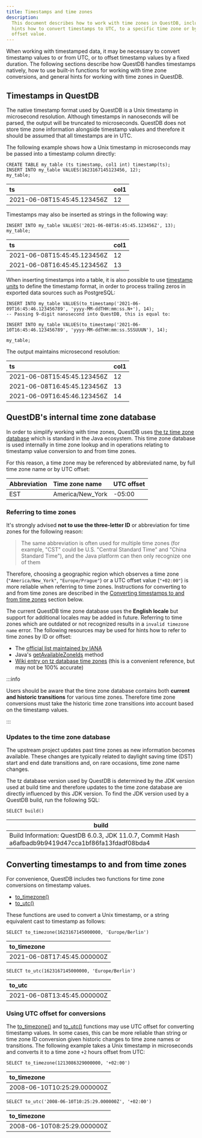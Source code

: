 ```yaml
---
title: Timestamps and time zones
description:
  This document describes how to work with time zones in QuestDB, including
  hints how to convert timestamps to UTC, to a specific time zone or by a UTC
  offset value.
---
```


When working with timestamped data, it may be necessary to convert timestamp
values to or from UTC, or to offset timestamp values by a fixed duration. The
following sections describe how QuestDB handles timestamps natively, how to use
built-in functions for working with time zone conversions, and general hints for
working with time zones in QuestDB.

## Timestamps in QuestDB

The native timestamp format used by QuestDB is a Unix timestamp in microsecond
resolution. Although timestamps in nanoseconds will be parsed, the output will
be truncated to microseconds. QuestDB does not store time zone information
alongside timestamp values and therefore it should be assumed that all
timestamps are in UTC.

The following example shows how a Unix timestamp in microseconds may be passed
into a timestamp column directly:

```questdb-sql
CREATE TABLE my_table (ts timestamp, col1 int) timestamp(ts);
INSERT INTO my_table VALUES(1623167145123456, 12);
my_table;
```

| ts                          | col1 |
| :-------------------------- | :--- |
| 2021-06-08T15:45:45.123456Z | 12   |

Timestamps may also be inserted as strings in the following way:

```questdb-sql
INSERT INTO my_table VALUES('2021-06-08T16:45:45.123456Z', 13);
my_table;
```

| ts                          | col1 |
| :-------------------------- | :--- |
| 2021-06-08T15:45:45.123456Z | 12   |
| 2021-06-08T16:45:45.123456Z | 13   |

When inserting timestamps into a table, it is also possible to use
[timestamp units](/docs/reference/function/date-time/#date-and-timestamp-format)
to define the timestamp format, in order to process trailing zeros in exported
data sources such as PostgreSQL:

```questdb-sql
INSERT INTO my_table VALUES(to_timestamp('2021-06-09T16:45:46.123456789', 'yyyy-MM-ddTHH:mm:ss.N+'), 14);
-- Passing 9-digit nanosecond into QuestDB, this is equal to:

INSERT INTO my_table VALUES(to_timestamp('2021-06-10T16:45:46.123456789', 'yyyy-MM-ddTHH:mm:ss.SSSUUUN'), 14);

my_table;
```

The output maintains microsecond resolution:

| ts                          | col1 |
| :-------------------------- | :--- |
| 2021-06-08T15:45:45.123456Z | 12   |
| 2021-06-08T16:45:45.123456Z | 13   |
| 2021-06-09T16:45:46.123456Z | 14   |

## QuestDB's internal time zone database

In order to simplify working with time zones, QuestDB uses
[the tz time zone database](https://en.wikipedia.org/wiki/Tz_database) which is
standard in the Java ecosystem. This time zone database is used internally in
time zone lookup and in operations relating to timestamp value conversion to and
from time zones.

For this reason, a time zone may be referenced by abbreviated name, by full time
zone name or by UTC offset:

| Abbreviation | Time zone name   | UTC offset |
| :----------- | :--------------- | :--------- |
| EST          | America/New_York | -05:00     |

### Referring to time zones

It's strongly advised **not to use the three-letter ID** or abbreviation for
time zones for the following reason:

> The same abbreviation is often used for multiple time zones (for example,
> "CST" could be U.S. "Central Standard Time" and "China Standard Time"), and
> the Java platform can then only recognize one of them

Therefore, choosing a geographic region which observes a time zone
(`"America/New_York"`, `"Europe/Prague"`) or a UTC offset value (`"+02:00"`) is
more reliable when referring to time zones. Instructions for converting to and
from time zones are described in the
[Converting timestamps to and from time zones](#converting-timestamps-to-and-from-time-zones)
section below.

The current QuestDB time zone database uses the **English locale** but support
for additional locales may be added in future. Referring to time zones which are
outdated or not recognized results in a `invalid timezone name` error. The
following resources may be used for hints how to refer to time zones by ID or
offset:

- The [official list maintained by IANA](https://www.iana.org/time-zones)
- Java's
  [getAvailableZoneIds](https://docs.oracle.com/javase/8/docs/api/java/time/ZoneId.html#getAvailableZoneIds--)
  method
- [Wiki entry on tz database time zones](https://en.wikipedia.org/wiki/List_of_tz_database_time_zones)
  (this is a convenient reference, but may not be 100% accurate)

:::info

Users should be aware that the time zone database contains both **current and
historic transitions** for various time zones. Therefore time zone conversions
must take the historic time zone transitions into account based on the timestamp
values.

:::

### Updates to the time zone database

The upstream project updates past time zones as new information becomes
available. These changes are typically related to daylight saving time (DST)
start and end date transitions and, on rare occasions, time zone name changes.

The tz database version used by QuestDB is determined by the JDK version used at
build time and therefore updates to the time zone database are directly
influenced by this JDK version. To find the JDK version used by a QuestDB build,
run the following SQL:

```questdb-sql
SELECT build()
```

| build                                                                                              |
| -------------------------------------------------------------------------------------------------- |
| Build Information: QuestDB 6.0.3, JDK 11.0.7, Commit Hash a6afbadb9b9419d47cca1bf86fa13fdadf08bda4 |

## Converting timestamps to and from time zones

For convenience, QuestDB includes two functions for time zone conversions on
timestamp values.

- [to_timezone()](/docs/reference/function/date-time#to_timezone)
- [to_utc()](/docs/reference/function/date-time#to_utc)

These functions are used to convert a Unix timestamp, or a string equivalent
cast to timestamp as follows:

```questdb-sql
SELECT to_timezone(1623167145000000, 'Europe/Berlin')
```

| to_timezone                 |
| :-------------------------- |
| 2021-06-08T17:45:45.000000Z |

```questdb-sql
SELECT to_utc(1623167145000000, 'Europe/Berlin')
```

| to_utc                      |
| :-------------------------- |
| 2021-06-08T13:45:45.000000Z |

### Using UTC offset for conversions

The [to_timezone()](/docs/reference/function/date-time#to_timezone) and
[to_utc()](/docs/reference/function/date-time#to_utc) functions may use UTC
offset for converting timestamp values. In some cases, this can be more reliable
than string or time zone ID conversion given historic changes to time zone names
or transitions. The following example takes a Unix timestamp in microseconds and
converts it to a time zone `+2` hours offset from UTC:

```questdb-sql
SELECT to_timezone(1213086329000000, '+02:00')
```

| to_timezone                 |
| :-------------------------- |
| 2008-06-10T10:25:29.000000Z |

```questdb-sql
SELECT to_utc('2008-06-10T10:25:29.000000Z', '+02:00')
```

| to_timezone                 |
| :-------------------------- |
| 2008-06-10T08:25:29.000000Z |

